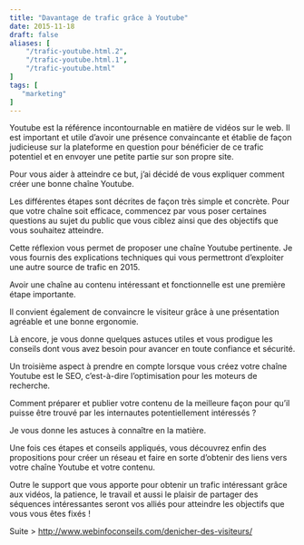 ```yaml
---
title: "Davantage de trafic grâce à Youtube"
date: 2015-11-18
draft: false
aliases: [
    "/trafic-youtube.html.2",
    "/trafic-youtube.html.1",
    "/trafic-youtube.html"
]
tags: [
   "marketing"
]
---
```

Youtube est la référence incontournable en matière de vidéos sur le web. Il est important et utile d’avoir une présence convaincante et établie de façon judicieuse sur la plateforme en question pour bénéficier de ce trafic potentiel et en envoyer une petite partie sur son propre site.

Pour vous aider à atteindre ce but, j’ai décidé de vous expliquer comment créer une bonne chaîne Youtube.

Les différentes étapes sont décrites de façon très simple et concrète. Pour que votre chaîne soit efficace, commencez par vous poser certaines questions au sujet du public que vous ciblez ainsi que des objectifs que vous souhaitez atteindre.

Cette réflexion vous permet de proposer une chaîne Youtube pertinente. Je vous fournis des explications techniques qui vous permettront d’exploiter une autre source de trafic en 2015.

Avoir une chaîne au contenu intéressant et fonctionnelle est une première étape importante.

Il convient également de convaincre le visiteur grâce à une présentation agréable et une bonne ergonomie.

Là encore, je vous donne quelques astuces utiles et vous prodigue les conseils dont vous avez besoin pour avancer en toute confiance et sécurité.

Un troisième aspect à prendre en compte lorsque vous créez votre chaîne Youtube est le SEO, c’est-à-dire l’optimisation pour les moteurs de recherche.

Comment préparer et publier votre contenu de la meilleure façon pour qu’il puisse être trouvé par les internautes potentiellement intéressés ?

Je vous donne les astuces à connaître en la matière.

Une fois ces étapes et conseils appliqués, vous découvrez enfin des propositions pour créer un réseau et faire en sorte d’obtenir des liens vers votre chaîne Youtube et votre contenu.

Outre le support que vous apporte pour obtenir un trafic intéressant grâce aux vidéos, la patience, le travail et aussi le plaisir de partager des séquences intéressantes seront vos alliés pour atteindre les objectifs que vous vous êtes fixés !

Suite > http://www.webinfoconseils.com/denicher-des-visiteurs/